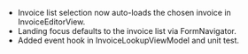 - Invoice list selection now auto-loads the chosen invoice in InvoiceEditorView.
- Landing focus defaults to the invoice list via FormNavigator.
- Added event hook in InvoiceLookupViewModel and unit test.
